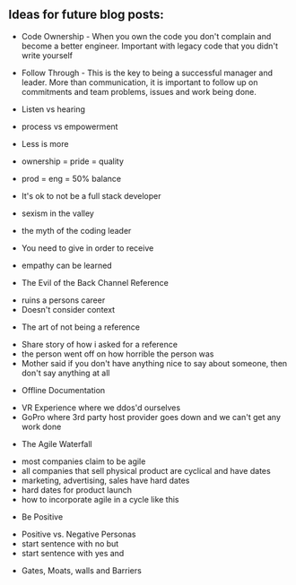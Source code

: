 ## Ideas for future blog posts:

* Code Ownership - When you own the code you don't complain and become a
  better engineer.  Important with legacy code that you didn't write
  yourself

* Follow Through - This is the key to being a successful manager and
  leader.  More than communication, it is important to follow up on
  commitments and team problems, issues and work being done.

* Listen vs hearing

* process vs empowerment

* Less is more

* ownership = pride = quality

* prod = eng = 50% balance

* It's ok to not be a full stack developer

* sexism in the valley

* the myth of the coding leader 

* You need to give in order to receive
- empathy can be learned

* The Evil of the Back Channel Reference
- ruins a persons career
- Doesn't consider context

* The art of not being a reference
- Share story of how i asked for a reference
- the person went off on how horrible the person was
- Mother said if you don't have anything nice to say about someone, then don't say anything at all

* Offline Documentation
- VR Experience where we ddos'd ourselves
- GoPro where 3rd party host provider goes down and we can't get any work done

* The Agile Waterfall
- most companies claim to be agile
- all companies that sell physical product are cyclical and have dates
- marketing, advertising, sales have hard dates
- hard dates for product launch
- how to incorporate agile in a cycle like this

* Be Positive
- Positive vs. Negative Personas
- start sentence with no but
- start sentence with yes and

* Gates, Moats, walls and Barriers
